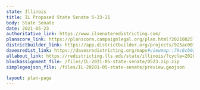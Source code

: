 ```yaml
---
state: Illinois
title: IL Proposed State Senate 6-23-21
body: State Senate
date: 2021-05-23
authoritative_link: https://www.ilsenateredistricting.com/
planscore_link: https://planscore.campaignlegal.org/plan.html?20210825T215444.573136508Z
districtbuilder_link: https://app.districtbuilder.org/projects/925ac001-371a-440f-bce4-5f6d111f088e
davesredist_link: https://davesredistricting.org/maps#viewmap::79c6cb02-9f92-45c1-a025-7ec2589a8824
allabout_link: https://redistricting.lls.edu/state/illinois/?cycle=2020&level=State%20Upper&startdate=2021-06-04
blockassignment_file: /files/IL-2021-05-state-senate/0523.zip.zip
simplegeojson_file: /files/IL-20201-05-state-senate/preview.geojson

layout: plan-page
---
```

